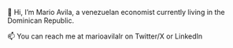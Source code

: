 👋 Hi, I’m Mario Avila, a venezuelan economist currently living in the Dominican Republic.

📫 You can reach me at marioavilalr on Twitter/X or LinkedIn
